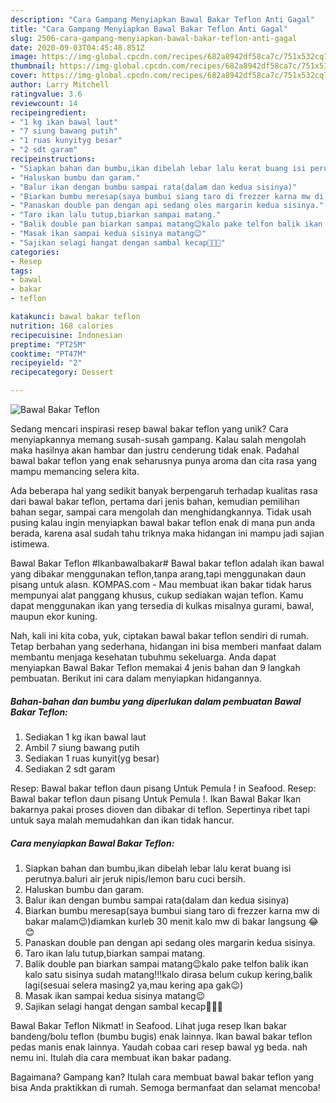 ```yaml
---
description: "Cara Gampang Menyiapkan Bawal Bakar Teflon Anti Gagal"
title: "Cara Gampang Menyiapkan Bawal Bakar Teflon Anti Gagal"
slug: 2506-cara-gampang-menyiapkan-bawal-bakar-teflon-anti-gagal
date: 2020-09-03T04:45:48.851Z
image: https://img-global.cpcdn.com/recipes/682a8942df58ca7c/751x532cq70/bawal-bakar-teflon-foto-resep-utama.jpg
thumbnail: https://img-global.cpcdn.com/recipes/682a8942df58ca7c/751x532cq70/bawal-bakar-teflon-foto-resep-utama.jpg
cover: https://img-global.cpcdn.com/recipes/682a8942df58ca7c/751x532cq70/bawal-bakar-teflon-foto-resep-utama.jpg
author: Larry Mitchell
ratingvalue: 3.6
reviewcount: 14
recipeingredient:
- "1 kg ikan bawal laut"
- "7 siung bawang putih"
- "1 ruas kunyityg besar"
- "2 sdt garam"
recipeinstructions:
- "Siapkan bahan dan bumbu,ikan dibelah lebar lalu kerat buang isi perutnya.baluri air jeruk nipis/lemon baru cuci bersih."
- "Haluskan bumbu dan garam."
- "Balur ikan dengan bumbu sampai rata(dalam dan kedua sisinya)"
- "Biarkan bumbu meresap(saya bumbui siang taro di frezzer karna mw di bakar malam😉)diamkan kurleb 30 menit kalo mw di bakar langsung 😂😊"
- "Panaskan double pan dengan api sedang oles margarin kedua sisinya."
- "Taro ikan lalu tutup,biarkan sampai matang."
- "Balik double pan biarkan sampai matang😉kalo pake telfon balik ikan kalo satu sisinya sudah matang!!!kalo dirasa belum cukup kering,balik lagi(sesuai selera masing2 ya,mau kering apa gak😉)"
- "Masak ikan sampai kedua sisinya matang😉"
- "Sajikan selagi hangat dengan sambal kecap🤤😍😎"
categories:
- Resep
tags:
- bawal
- bakar
- teflon

katakunci: bawal bakar teflon 
nutrition: 168 calories
recipecuisine: Indonesian
preptime: "PT25M"
cooktime: "PT47M"
recipeyield: "2"
recipecategory: Dessert

---
```



![Bawal Bakar Teflon](https://img-global.cpcdn.com/recipes/682a8942df58ca7c/751x532cq70/bawal-bakar-teflon-foto-resep-utama.jpg)

Sedang mencari inspirasi resep bawal bakar teflon yang unik? Cara menyiapkannya memang susah-susah gampang. Kalau salah mengolah maka hasilnya akan hambar dan justru cenderung tidak enak. Padahal bawal bakar teflon yang enak seharusnya punya aroma dan cita rasa yang mampu memancing selera kita.

Ada beberapa hal yang sedikit banyak berpengaruh terhadap kualitas rasa dari bawal bakar teflon, pertama dari jenis bahan, kemudian pemilihan bahan segar, sampai cara mengolah dan menghidangkannya. Tidak usah pusing kalau ingin menyiapkan bawal bakar teflon enak di mana pun anda berada, karena asal sudah tahu triknya maka hidangan ini mampu jadi sajian istimewa.

Bawal Bakar Teflon #Ikanbawalbakar# Bawal bakar teflon adalah ikan bawal yang dibakar menggunakan teflon,tanpa arang,tapi menggunakan daun pisang untuk alasn. KOMPAS.com - Mau membuat ikan bakar tidak harus mempunyai alat panggang khusus, cukup sediakan wajan teflon. Kamu dapat menggunakan ikan yang tersedia di kulkas misalnya gurami, bawal, maupun ekor kuning.


Nah, kali ini kita coba, yuk, ciptakan bawal bakar teflon sendiri di rumah. Tetap berbahan yang sederhana, hidangan ini bisa memberi manfaat dalam membantu menjaga kesehatan tubuhmu sekeluarga. Anda dapat menyiapkan Bawal Bakar Teflon memakai 4 jenis bahan dan 9 langkah pembuatan. Berikut ini cara dalam menyiapkan hidangannya.

<!--inarticleads1-->

##### Bahan-bahan dan bumbu yang diperlukan dalam pembuatan Bawal Bakar Teflon:

1. Sediakan 1 kg ikan bawal laut
1. Ambil 7 siung bawang putih
1. Sediakan 1 ruas kunyit(yg besar)
1. Sediakan 2 sdt garam


Resep: Bawal bakar teflon daun pisang Untuk Pemula ! in Seafood. Resep: Bawal bakar teflon daun pisang Untuk Pemula !. Ikan Bawal Bakar Ikan bakarnya pakai proses dioven dan dibakar di teflon. Sepertinya ribet tapi untuk saya malah memudahkan dan ikan tidak hancur. 

<!--inarticleads2-->

##### Cara menyiapkan Bawal Bakar Teflon:

1. Siapkan bahan dan bumbu,ikan dibelah lebar lalu kerat buang isi perutnya.baluri air jeruk nipis/lemon baru cuci bersih.
1. Haluskan bumbu dan garam.
1. Balur ikan dengan bumbu sampai rata(dalam dan kedua sisinya)
1. Biarkan bumbu meresap(saya bumbui siang taro di frezzer karna mw di bakar malam😉)diamkan kurleb 30 menit kalo mw di bakar langsung 😂😊
1. Panaskan double pan dengan api sedang oles margarin kedua sisinya.
1. Taro ikan lalu tutup,biarkan sampai matang.
1. Balik double pan biarkan sampai matang😉kalo pake telfon balik ikan kalo satu sisinya sudah matang!!!kalo dirasa belum cukup kering,balik lagi(sesuai selera masing2 ya,mau kering apa gak😉)
1. Masak ikan sampai kedua sisinya matang😉
1. Sajikan selagi hangat dengan sambal kecap🤤😍😎


Bawal Bakar Teflon Nikmat! in Seafood. Lihat juga resep Ikan bakar bandeng/bolu teflon (bumbu bugis) enak lainnya. Ikan bawal bakar teflon pedas manis enak lainnya. Yaudah cobaa cari resep bawal yg beda. nah nemu ini. Itulah dia cara membuat ikan bakar padang. 

Bagaimana? Gampang kan? Itulah cara membuat bawal bakar teflon yang bisa Anda praktikkan di rumah. Semoga bermanfaat dan selamat mencoba!
